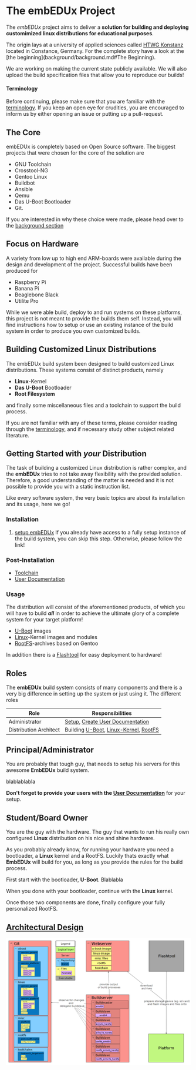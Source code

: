 # The **embEDUx** Project
The *embEDUx* project aims to deliver a **solution for building and deploying customimized
linux distributions for educational purposes**.

The origin lays at a university of applied sciences called
[HTWG Konstanz](http://www.htwg-konstanz.de/English.20.0.html) located in Constance,
Germany.  For the complete story have a look at the [the
beginning](background/background.md#The Beginning).

We are working on making the current state publicly available.  We will also
upload the build specification files that allow you to reproduce our builds!

#### Terminology
Before continuing, please make sure that you are familiar with the
[terminology](background/terminology.md). If you keep an open eye for
crudities, you are encouraged to inform us by either opening an issue or putting
up a pull-request.

## The Core
embEDUx is completely based on Open Source software. The biggest projects that
were chosen for the core of the solution are

* GNU Toolchain
* Crosstool-NG
* Gentoo Linux
* Buildbot
* Ansible
* Qemu
* Das U-Boot Bootloader
* Git.

If you are interested in why these choice were made, please head over to the
[background section](background/background.md)

## Focus on Hardware
A variety from low up to high end ARM-boards were available during the design
and development of the project. Successful builds have been produced for

* Raspberry Pi
* Banana Pi
* Beaglebone Black
* Utilite Pro

While we were able build, deploy to and run systems on these platforms, this
project is not meant to provide the builds them self. Instead, you will find
instructions how to setup or use an existing instance of the build system in
order to produce you own customized builds.

## Building Customized Linux Distributions
The embEDUx build system been designed to build customized Linux distributions.
These systems consist of distinct products, namely

* **Linux**-Kernel
* **Das U-Boot** Bootloader
* **Root Filesystem**

and finally some miscellaneous files and a toolchain to support the build
process.

If you are not familiar with any of these terms, please consider reading through
the [terminology](background/terminology.md), and if necessary study other
subject related literature.


## Getting Started with ***your*** Distribution
The task of building a customized Linux distribution is rather complex, 
and the **embEDUx** tries to not take away flexibility with the provided
solution. Therefore, a good understanding of the matter is needed and it is
not possible to provide you with a static instruction list.

Like every software system, the very basic topics are about its installation and
its usage, here we go!

### Installation
1. [setup embEDUx](setup/setup.md)
    If you already have access to a fully setup instance of the build system,
    you can skip this step. Otherwise, please follow the link!

### Post-Installation
* [Toolchain](setup/post-install/toolchains.md)
* [User Documentation](setup/post-install/user-documentation.md)

### Usage
The distribution will consist of the aforementioned products, of which
you will have to build ***all*** in order to achieve the ultimate glory of a
complete system for your target platform!

* [U-Boot](usage/uboot.md) images
* [Linux](usage/linux.md)-Kernel images and modules
* [RootFS](usage/rootfs.md)-archives based on Gentoo

In addition there is a [Flashtool](background/specs/flashtool.md) for easy deployment to hardware!

    
## Roles
The **embEDUx** build system consists of many components and there is a very big
difference in setting up the system or just using it. The different roles

Role | Responsibilities
--- | ---
Administrator | [Setup](setup/setup.md), [Create User Documentation](setup/post-install/user-documentation.md)
Distribution Architect | Building [U-Boot](usage/uboot.md), [Linux-Kernel](usage/linux.md), [RootFS](usage/rootfs.md)


## Principal/Administrator
You are probably that tough guy, that needs to setup his servers for this
awesome **EmbEDUx** build system.

blablablabla

**Don't forget to provide your users with the [User
Documentation](setup/post-install/user-documentation.md)** for your setup.

## Student/Board Owner
You are the guy with the hardware. The guy that wants to run his really own configured
**Linux** distribution on his nice and shine hardware.

As you probably already know, for running your hardware you need a bootloader, a
**Linux** kernel and a RootFS. Luckily thats exactly what **EmbEDUx** will build
for you, as long as you provide the rules for the build process.

First start with the bootloader, **U-Boot**. Blablabla

When you done with your bootloader, continue with the **Linux** kernel. 

Once those two components are done, finally configure your fully personalized
RootFS.


## [Architectural Design](background/design/architecture.md)
[![](background/common/img/architectural_overview.png)](background/common/img/architectural_overview.png)
